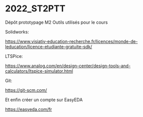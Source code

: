 # 2022_ST2PTT
Dépôt prototypage M2
Outils utilisés pour le cours

Solidworks:

https://www.visiativ-education-recherche.fr/licences/monde-de-leducation/licence-etudiante-gratuite-sdk/

LTSPice:

https://www.analog.com/en/design-center/design-tools-and-calculators/ltspice-simulator.html

Git:

https://git-scm.com/

Et enfin créer un compte sur EasyEDA

https://easyeda.com/fr
